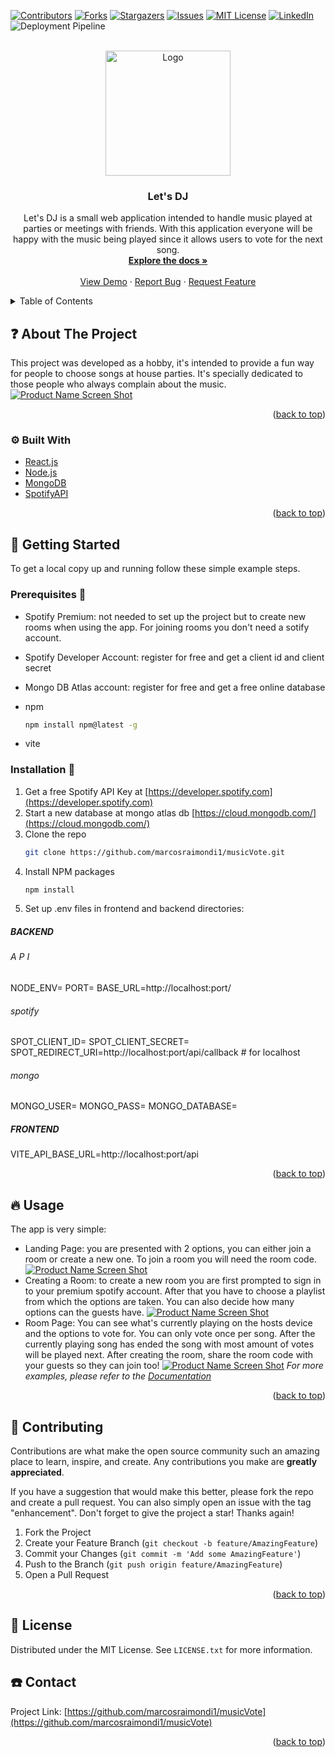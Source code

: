 <div id="top"></div>
<!--
*** Thanks for checking out the Best-README-Template. If you have a suggestion
*** that would make this better, please fork the repo and create a pull request
*** or simply open an issue with the tag "enhancement".
*** Don't forget to give the project a star!
*** Thanks again! Now go create something AMAZING! :D
-->

<!-- PROJECT SHIELDS -->
<!--
*** I'm using markdown "reference style" links for readability.
*** Reference links are enclosed in brackets [ ] instead of parentheses ( ).
*** See the bottom of this document for the declaration of the reference variables
*** for contributors-url, forks-url, etc. This is an optional, concise syntax you may use.
*** https://www.markdownguide.org/basic-syntax/#reference-style-links
-->

[![Contributors][contributors-shield]][contributors-url]
[![Forks][forks-shield]][forks-url]
[![Stargazers][stars-shield]][stars-url]
[![Issues][issues-shield]][issues-url]
[![MIT License][license-shield]][license-url]
[![LinkedIn][linkedin-shield]][linkedin-url]
![Deployment Pipeline](https://github.com/marcosraimondi1/musicVote/actions/workflows/pipeline.yml/badge.svg)

<!-- PROJECT LOGO -->
<br />
<div align="center">
  <a href="http://multiapp.my.to:30/">
    <img src="frontend/assets/favicon.ico" alt="Logo" width="200" height="200">
  </a>

<h3 align="center">Let's DJ</h3>

  <p align="center">
    Let's DJ is a small web application intended to handle music played at parties or meetings with friends. With this application everyone will be happy with the music being played since it allows users to vote for the next song.
    <br />
    <a href="https://github.com/marcosraimondi1/musicVote"><strong>Explore the docs »</strong></a>
    <br />
    <br />
    <a href="http://multiapp.my.to:30/">View Demo</a>
    ·
    <a href="https://github.com/marcosraimondi1/musicVote/issues">Report Bug</a>
    ·
    <a href="https://github.com/marcosraimondi1/musicVote/issues">Request Feature</a>
  </p>
</div>

<!-- TABLE OF CONTENTS -->
<details>
  <summary>Table of Contents</summary>
  <ol>
    <li>
      <a href="#question-about-the-project">About The Project</a>
      <ul>
        <li><a href="#-built-with">Built With</a></li>
      </ul>
    </li>
    <li>
      <a href="#checkered_flag-getting-started">Getting Started</a>
      <ul>
        <li><a href="#prerequisites-triangular_flag_on_post">Prerequisites</a></li>
        <li><a href="#installation-wrench">Installation</a></li>
      </ul>
    </li>
    <li><a href="#fire-usage">Usage</a></li>
    <li><a href="#blue_car-roadmap">Roadmap</a></li>
    <li><a href="#two_men_holding_hands-contributing">Contributing</a></li>
    <li><a href="#page_facing_up-license">License</a></li>
    <li><a href="#phone-contact">Contact</a></li>
    <li><a href="#sparkles-acknowledgments">Acknowledgments</a></li>
  </ol>
</details>

<!-- ABOUT THE PROJECT -->

## :question: About The Project

This project was developed as a hobby, it's intended to provide a fun way for people to choose
songs at house parties. It's specially dedicated to those people who always complain about the music.
[![Product Name Screen Shot][product-screenshot]](http://multiapp.my.to:30/)

<p align="right">(<a href="#top">back to top</a>)</p>

### ⚙ Built With

- [React.js](https://reactjs.org/)
- [Node.js](https://nodejs.org)
- [MongoDB](https://www.mongodb.com)
- [SpotifyAPI](https://developer.spotify.com)

<p align="right">(<a href="#top">back to top</a>)</p>

<!-- GETTING STARTED -->

## :checkered_flag: Getting Started

To get a local copy up and running follow these simple example steps.

### Prerequisites :triangular_flag_on_post:

- Spotify Premium: not needed to set up the project but to create new rooms when using the app. For joining rooms you don't need a sotify account.

- Spotify Developer Account: register for free and get a client id and client secret

- Mongo DB Atlas account: register for free and get a free online database

- npm

  ```sh
  npm install npm@latest -g
  ```

- vite

### Installation :wrench:

1. Get a free Spotify API Key at [https://developer.spotify.com](https://developer.spotify.com)
2. Start a new database at mongo atlas db [https://cloud.mongodb.com/](https://cloud.mongodb.com/)
3. Clone the repo
   ```sh
   git clone https://github.com/marcosraimondi1/musicVote.git
   ```
4. Install NPM packages
   ```sh
   npm install
   ```
5. Set up .env files in frontend and backend directories:

##### BACKEND

###### A P I

NODE_ENV=
PORT=
BASE_URL=http://localhost:port/

###### spotify

SPOT_CLIENT_ID=
SPOT_CLIENT_SECRET=
SPOT_REDIRECT_URI=http://localhost:port/api/callback # for localhost

###### mongo

MONGO_USER=
MONGO_PASS=
MONGO_DATABASE=

##### FRONTEND

VITE_API_BASE_URL=http://localhost:port/api

<p align="right">(<a href="#top">back to top</a>)</p>

<!-- USAGE EXAMPLES -->

## :fire: Usage

The app is very simple:

- Landing Page: you are presented with 2 options, you can either join a room or create a new one. To join a room you will need the room code.
  [![Product Name Screen Shot][product-screenshot2]](http://multiapp.my.to:30/)
- Creating a Room: to create a new room you are first prompted to sign in to your premium spotify account. After that you have to choose a playlist from which the options are taken. You can also decide how many options can the guests have.
  [![Product Name Screen Shot][product-screenshot3]](http://multiapp.my.to:30/)
- Room Page: You can see what's currently playing on the hosts device and the options to vote for. You can only vote once per song. After the currently playing song has ended the song with most amount of votes will be played next. After creating the room, share the room code with your guests so they can join too!
  [![Product Name Screen Shot][product-screenshot]](http://multiapp.my.to:30/)
  _For more examples, please refer to the [Documentation](https://github.com/marcosraimondi1/musicVote)_

<p align="right">(<a href="#top">back to top</a>)</p>

<!-- ROADMAP -->

<!-- ## :blue_car: Roadmap

- [ ] Feature 1
- [ ] Feature 2
- [ ] Feature 3
  - [ ] Nested Feature

See the [open issues](https://github.com/marcosraimondi1/musicVote/issues) for a full list of proposed features (and known issues).

<p align="right">(<a href="#top">back to top</a>)</p> -->

<!-- CONTRIBUTING -->

## :two_men_holding_hands: Contributing

Contributions are what make the open source community such an amazing place to learn, inspire, and create. Any contributions you make are **greatly appreciated**.

If you have a suggestion that would make this better, please fork the repo and create a pull request. You can also simply open an issue with the tag "enhancement".
Don't forget to give the project a star! Thanks again!

1. Fork the Project
2. Create your Feature Branch (`git checkout -b feature/AmazingFeature`)
3. Commit your Changes (`git commit -m 'Add some AmazingFeature'`)
4. Push to the Branch (`git push origin feature/AmazingFeature`)
5. Open a Pull Request

<p align="right">(<a href="#top">back to top</a>)</p>

<!-- LICENSE -->

## :page_facing_up: License

Distributed under the MIT License. See `LICENSE.txt` for more information.

<!-- CONTACT -->

## :phone: Contact

Project Link: [https://github.com/marcosraimondi1/musicVote](https://github.com/marcosraimondi1/musicVote)

<p align="right">(<a href="#top">back to top</a>)</p>

<!-- ACKNOWLEDGMENTS -->

<!-- ## :sparkles: Acknowledgments

- []()
- []()
- [Choose an Open Source License](https://choosealicense.com)
- [GitHub Emoji Cheat Sheet](https://www.webpagefx.com/tools/emoji-cheat-sheet)
- [Malven's Flexbox Cheatsheet](https://flexbox.malven.co/)
- [Malven's Grid Cheatsheet](https://grid.malven.co/)
- [Img Shields](https://shields.io)

<p align="right">(<a href="#top">back to top</a>)</p> -->

<!-- MARKDOWN LINKS & IMAGES -->
<!-- https://www.markdownguide.org/basic-syntax/#reference-style-links -->

[contributors-shield]: https://img.shields.io/github/contributors/marcosraimondi1/musicVote.svg?style=for-the-badge
[contributors-url]: https://github.com/marcosraimondi1/musicVote/graphs/contributors
[forks-shield]: https://img.shields.io/github/forks/marcosraimondi1/musicVote.svg?style=for-the-badge
[forks-url]: https://github.com/marcosraimondi1/musicVote/network/members
[stars-shield]: https://img.shields.io/github/stars/marcosraimondi1/musicVote.svg?style=for-the-badge
[stars-url]: https://github.com/marcosraimondi1/musicVote/stargazers
[issues-shield]: https://img.shields.io/github/issues/marcosraimondi1/musicVote.svg?style=for-the-badge
[issues-url]: https://github.com/marcosraimondi1/musicVote/issues
[license-shield]: https://img.shields.io/github/license/marcosraimondi1/musicVote.svg?style=for-the-badge
[license-url]: https://github.com/marcosraimondi1/musicVote/blob/master/LICENSE.txt
[linkedin-shield]: https://img.shields.io/badge/-LinkedIn-black.svg?style=for-the-badge&logo=linkedin&colorB=555
[linkedin-url]: https://linkedin.com/in/marcos-raimondi
[product-screenshot]: images/room.jpg
[product-screenshot2]: images/landing.jpg
[product-screenshot3]: images/config.jpg
